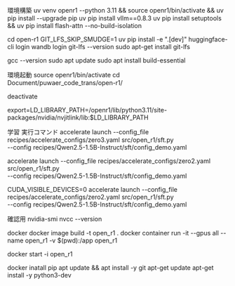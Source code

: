 環境構築
uv venv openr1 --python 3.11 && source openr1/bin/activate && uv pip install --upgrade pip
uv pip install vllm==0.8.3
uv pip install setuptools && uv pip install flash-attn --no-build-isolation

cd open-r1
GIT_LFS_SKIP_SMUDGE=1 uv pip install -e ".[dev]"
huggingface-cli login
wandb login
git-lfs --version
sudo apt-get install git-lfs

gcc --version
sudo apt update
sudo apt install build-essential


環境起動
source openr1/bin/activate
cd Document/puwaer_code_trans/open-r1/

deactivate

export=LD_LIBRARY_PATH=/openr1/lib/python3.11/site-packages/nvidia/nvjitlink/lib:$LD_LIBRARY_PATH



学習 実行コマンド
accelerate launch --config_file recipes/accelerate_configs/zero3.yaml src/open_r1/sft.py \
    --config recipes/Qwen2.5-1.5B-Instruct/sft/config_demo.yaml

accelerate launch --config_file recipes/accelerate_configs/zero2.yaml src/open_r1/sft.py \
    --config recipes/Qwen2.5-1.5B-Instruct/sft/config_demo.yaml

CUDA_VISIBLE_DEVICES=0 accelerate launch --config_file recipes/accelerate_configs/zero2.yaml src/open_r1/sft.py \
    --config recipes/Qwen2.5-1.5B-Instruct/sft/config_demo.yaml




確認用
nvidia-smi
nvcc --version




docker
docker image build -t open_r1 .
docker container run -it --gpus all --name open_r1 -v $(pwd):/app open_r1

docker start -i open_r1



docker inatall pip 
apt update && apt install -y git
apt-get update
apt-get install -y python3-dev
